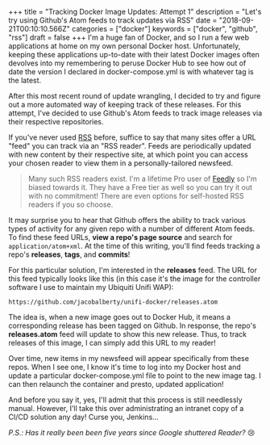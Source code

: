 +++
title = "Tracking Docker Image Updates: Attempt 1"
description = "Let's try using Github's Atom feeds to track updates via RSS"
date = "2018-09-21T00:10:10.566Z"
categories = ["docker"]
keywords = ["docker", "github", "rss"]
draft = false
+++
I'm a huge fan of Docker, and so I run a few web applications at home on my own personal Docker host. Unfortunately, keeping these applications up-to-date with their latest Docker images often devolves into my remembering to peruse Docker Hub to see how out of date the version I declared in docker-compose.yml is with whatever tag is the latest.

After this most recent round of update wrangling, I decided to try and figure out a more automated way of keeping track of these releases. For this attempt, I've decided to use Github's Atom feeds to track image releases via their respective repositories.

If you've never used [RSS](https://en.wikipedia.org/wiki/RSS) before, suffice to say that many sites offer a URL "feed" you can track via an "RSS reader". Feeds are periodically updated with new content by their respective site, at which point you can access your chosen reader to view them in a personally-tailored newsfeed.

> Many such RSS readers exist. I'm a lifetime Pro user of [Feedly](https://feedly.com/) so I'm biased towards it. They have a Free tier as well so you can try it out with no commitment! There are even options for self-hosted RSS readers if you so choose.

It may surprise you to hear that Github offers the ability to track various types of activity for any given repo with a number of different Atom feeds. To find these feed URLs, **view a repo's page source** and search for `application/atom+xml`. At the time of this writing, you'll find feeds tracking a repo's **releases**, **tags**, and **commits**!

For this particular solution, I'm interested in the **releases** feed. The URL for this feed typically looks like this (in this case it's the image for the controller software I use to maintain my Ubiquiti Unifi WAP):

```
https://github.com/jacobalberty/unifi-docker/releases.atom
```

The idea is, when a new image goes out to Docker Hub, it means a corresponding release has been tagged on Github. In response, the repo's **releases.atom** feed will update to show this new release. Thus, to track releases of this image, I can simply add this URL to my reader!

Over time, new items in my newsfeed will appear specifically from these repos. When I see one, I know it's time to log into my Docker host and update a particular docker-compose.yml file to point to the new image tag. I can then relaunch the container and presto, updated application!

And before you say it, yes, I'll admit that this process is still needlessly manual. However, I'll take this over administrating an intranet copy of a CI/CD solution any day! Curse you, Jenkins...

_P.S.: Has it really been been five years since Google shuttered Reader?_ 😢
